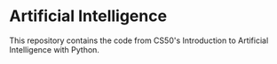 # Artificial Intelligence

This repository contains the code from CS50's Introduction to Artificial Intelligence with Python.
